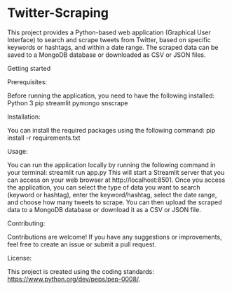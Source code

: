 # Twitter-Scraping

This project provides a Python-based web application (Graphical User Interface) to search and scrape tweets from Twitter, based on specific keywords or hashtags, and within a date range. The scraped data can be saved to a MongoDB database or downloaded as CSV or JSON files.

Getting started

Prerequisites:

Before running the application, you need to have the following installed:
Python 3
pip
streamlit
pymongo
snscrape

Installation:

You can install the required packages using the following command:
pip install -r requirements.txt

Usage:

You can run the application locally by running the following command in your terminal:
streamlit run app.py
This will start a Streamlit server that you can access on your web browser at http://localhost:8501.
Once you access the application, you can select the type of data you want to search (keyword or hashtag), enter the keyword/hashtag, select the date range, and choose how many tweets to scrape. You can then upload the scraped data to a MongoDB database or download it as a CSV or JSON file.

Contributing:

Contributions are welcome! If you have any suggestions or improvements, feel free to create an issue or submit a pull request.

License:

This project is created using the coding standards: https://www.python.org/dev/peps/pep-0008/.
